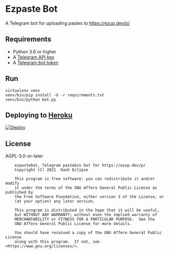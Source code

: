 # Ezpaste Bot

A Telegram bot for uploading pastes to https://ezup.dev/p/

## Requirements

- Python 3.6 or higher
- A [Telegram API key](//docs.pyrogram.org/intro/setup#api-keys)
- A [Telegram bot token](//t.me/botfather)

## Run

```
virtualenv venv
venv/bin/pip install -U -r requirements.txt
venv/bin/python bot.py
```

## Deploying to [Heroku](https://heroku.com/)

[![Deploy](https://www.herokucdn.com/deploy/button.svg)](https://heroku.com/deploy?template=https://github.com/TaprisSugarbell/ezpastebot)

## License

AGPL-3.0-or-later

```
    ezpastebot, Telegram pastebin bot for https://ezup.dev/p/
    Copyright (C) 2021  Dash Eclipse

    This program is free software: you can redistribute it and/or modify
    it under the terms of the GNU Affero General Public License as published by
    the Free Software Foundation, either version 3 of the License, or
    (at your option) any later version.

    This program is distributed in the hope that it will be useful,
    but WITHOUT ANY WARRANTY; without even the implied warranty of
    MERCHANTABILITY or FITNESS FOR A PARTICULAR PURPOSE.  See the
    GNU Affero General Public License for more details.

    You should have received a copy of the GNU Affero General Public License
    along with this program.  If not, see <https://www.gnu.org/licenses/>.
```
